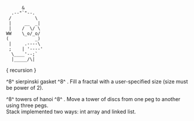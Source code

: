           &
      .--"`"--.
     /         \
     |     __  _|
     |    /  \/ \
    WW    \_o/_o/
    (          _)
     |     .----\
     ;    | '----'
      \____'--;`
      |_____/\|
 
{ recursion }

^8^ sierpinski gasket ^8^ . 
	Fill a fractal with a user-specified size (size must be power of 2).  

^8^ towers of hanoi ^8^ . 
	Move a tower of discs from one peg to another using three pegs.  
	Stack implemented two ways: int array and linked list.  
